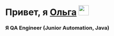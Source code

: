 <h1>Привет, я <a href="(https://github.com/Olgavas1006)" target="_blank">Ольга</a> 
<img src="https://github.com/blackcater/blackcater/raw/main/images/Hi.gif" height="32"/></h1>
<h3>Я  QA Engineer (Junior Automation, Java)</h3>
<!--
**Olgavas1006/Olgavas1006** is a ✨ _special_ ✨ repository because its `README.md` (this file) appears on your GitHub profile.

[![trophy](https://github-profile-trophy.vercel.app/?username=Olgavas1006)](https://github.com/Olgavas1006/github-profile-trophy)
